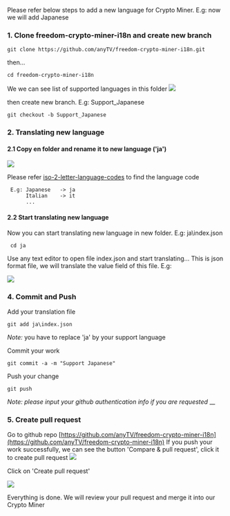 Please refer below steps to add a new language for Crypto Miner. E.g: now we will add Japanese 

### 1. Clone freedom-crypto-miner-i18n and create new branch 

`git clone https://github.com/anyTV/freedom-crypto-miner-i18n.git`

then...

`cd freedom-crypto-miner-i18n`

We we can see list of supported languages in this folder 
![](https://content.screencast.com/users/VoTuanPhong/folders/Jing/media/5df16f2b-e2c4-4192-bce8-59e59b08bb59/2018-04-09_1357.png)

then create new branch. E.g: Support_Japanese

`git checkout -b Support_Japanese`


### 2. Translating new language

#### 2.1 Copy en folder and rename it to new language ('ja')

![](https://content.screencast.com/users/VoTuanPhong/folders/Jing/media/ae891a9e-aa7f-4ab3-bd8b-c584b7648e33/2018-04-09_1409.png)

Please refer [iso-2-letter-language-codes](https://www.sitepoint.com/iso-2-letter-language-codes/) to find the language code

     E.g: Japanese   -> ja
          Italian    -> it
          ...

#### 2.2 Start translating new language

 Now you can start translating new language in new folder. E.g: ja\index.json

` cd ja`

 Use any text editor to open file index.json and start translating...
 This is json format file, we will translate the value field of this file. E.g:

 ![](https://content.screencast.com/users/VoTuanPhong/folders/Jing/media/4f72af9d-7d63-44c6-a60c-203ecf9db456/2018-04-09_1440.png)


### 4. Commit and Push 
Add your translation file

`git add ja\index.json`

_Note:_ you have to replace 'ja' by your support language 

Commit your work

`git commit -a -m "Support Japanese"`

Push your change

`git push`

_Note: please input your github authentication info if you are requested_
__

### 5. Create pull request 

Go to github repo [https://github.com/anyTV/freedom-crypto-miner-i18n](https://github.com/anyTV/freedom-crypto-miner-i18n)
If you push your work successfully, we can see the button 'Compare & pull request', click it to create pull request
![](https://content.screencast.com/users/VoTuanPhong/folders/Jing/media/6a5ead20-d637-4aba-8763-0b5d3a66878a/2018-04-09_1505.png) 

Click on 'Create pull request'

![](https://content.screencast.com/users/VoTuanPhong/folders/Jing/media/97c32142-8779-43ce-b8ad-cc3ebc1830e6/2018-04-09_1509.png)

Everything is done. We will review your pull request and merge it into our Crypto Miner
